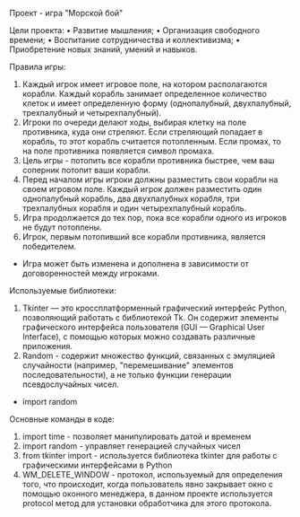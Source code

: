 Проект - игра "Морской бой"

Цели проекта:
•	Развитие мышления;
•	Организация свободного времени;
•	Воспитание сотрудничества и коллективизма;
•	Приобретение новых знаний, умений и навыков.

Правила игры:
1)	Каждый игрок имеет игровое поле, на котором располагаются корабли. Каждый корабль занимает определенное количество клеток и имеет определенную форму (однопалубный, двухпалубный, трехпалубный и четырехпалубный).
2)	Игроки по очереди делают ходы, выбирая клетку на поле противника, куда они стреляют. Если стреляющий попадает в корабль, то этот корабль считается потопленным. Если промах, то на поле противника появляется символ промаха.
3)	Цель игры - потопить все корабли противника быстрее, чем ваш соперник потопит ваши корабли.
4)	Перед началом игры игроки должны разместить свои корабли на своем игровом поле. Каждый игрок должен разместить один однопалубный корабль, два двухпалубных корабля, три трехпалубных корабля и один четырехпалубный корабль.
5)	Игра продолжается до тех пор, пока все корабли одного из игроков не будут потоплены.
6)	Игрок, первым потопивший все корабли противника, является победителем.
* Игра может быть изменена и дополнена в зависимости от договоренностей между игроками.

Используемые библиотеки:
1)	Tkinter — это кроссплатформенный графический интерфейс Python, позволяющий работать с библиотекой Tk. Он содержит элементы графического интерфейса пользователя (GUI — Graphical User Interface), с помощью которых можно создавать различные приложения.
2)	Random -  содержит множество функций, связанных с эмуляцией случайности (например, "перемешивание" элементов последовательности), а не только функции генерации псевдослучайных чисел.
- import random

Основные команды в коде: 
1)	import time - позволяет манипулировать датой и временем 
2)	import random - управляет генерацией случайных чисел 
3)	from tkinter import - используется библиотека tkinter для работы с графическими интерфейсами в Python
4)	WM_DELETE_WINDOW - протокол, используемый для определения того, что происходит, когда пользователь явно закрывает окно с помощью оконного менеджера, в данном проекте используется protocol метод для установки обработчика для этого протокола.
